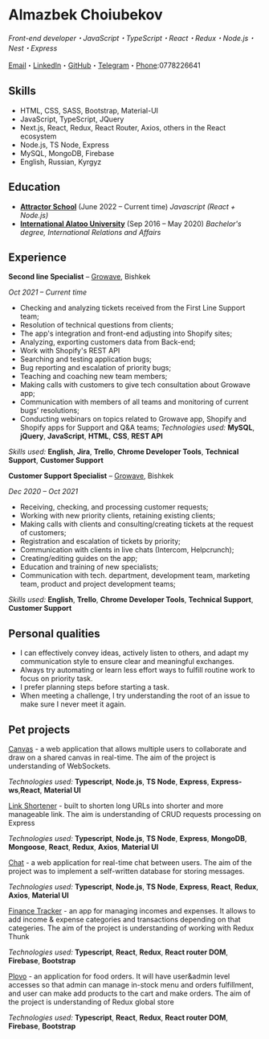 # Almazbek Choiubekov

_Front-end developer・JavaScript・TypeScript・React・Redux・Node.js・Nest・Express_

[Email](mailto:choiubekov.almaz@gmail.com)・[LinkedIn](https://www.linkedin.com/in/almazbek-choiubekov-2a218a134/)・[GitHub](https://github.com/AlmazXX)・[Telegram](https://t.me/almaz924)・[Phone](tel:996778226641):0778226641

## Skills

* HTML, CSS, SASS, Bootstrap, Material-UI
* JavaScript, TypeScript, JQuery
* Next.js, React, Redux, React Router, Axios, others in the React ecosystem
* Node.js, TS Node, Express
* MySQL, MongoDB, Firebase
* English, Russian, Kyrgyz

## Education

* [**Attractor School**](https://attractor-school.com/) (June 2022 – Current time)
_Javascript (React + Node.js)_
* [**International Alatoo University**](http://alatoo.edu.kg/) (Sep 2016 – May 2020)
_Bachelor's degree, International Relations and Affairs_

## Experience

**Second line Specialist** – [Growave](https://www.growave.io/), Bishkek

_Oct 2021 – Current time_

* Checking and analyzing tickets received from the First Line Support team;
* Resolution of technical questions from clients;
* The app's integration and front-end adjusting into Shopify sites;
* Analyzing, exporting customers data from Back-end;
* Work with Shopify's REST API
* Searching and testing application bugs;
* Bug reporting and escalation of priority bugs;
* Teaching and coaching new team members;
* Making calls with customers to give tech consultation about Growave app;
* Communication with members of all teams and monitoring of current bugs’ resolutions;
* Conducting webinars on topics related to Growave app, Shopify and Shopify apps for Support and Q&A teams;
_Technologies used:_ **MySQL**, **jQuery**, **JavaScript**, **HTML**, **CSS**, **REST API**

_Skills used:_ **English**, **Jira**, **Trello**, **Chrome Developer Tools**, **Technical Support**, **Customer Support**

**Customer Support Specialist** – [Growave](https://www.growave.io/), Bishkek

_Dec 2020 – Oct 2021_

* Receiving, checking, and processing customer requests;
* Working with new priority clients, retaining existing clients;
* Making calls with clients and consulting/creating tickets at the request of customers;
* Registration and escalation of tickets by priority;
* Communication with clients in live chats (Intercom, Helpcrunch);
* Creating/editing guides on the app;
* Education and training of new specialists;
* Communication with tech. department, development team, marketing team, product and project development teams;

_Skills used:_ **English**, **Trello**, **Chrome Developer Tools**, **Technical Support**, **Customer Support**

## Personal qualities

* I can effectively convey ideas, actively listen to others, and adapt my communication style to ensure clear and meaningful exchanges.
* Always try automating or learn less effort ways to fulfill routine work to focus on priority task.
* I prefer planning steps before starting a task.
* When meeting a challenge, I try understanding the root of an issue to make sure I never meet it again.

## Pet projects

[Canvas](https://github.com/AlmazXX/Canvas) - a web application that allows multiple users to collaborate and draw on a shared canvas in real-time. The aim of the project is understanding of WebSockets.

_Technologies used:_ **Typescript**, **Node.js**, **TS Node**, **Express**, **Express-ws**,**React**, **Material UI** 

[Link Shortener](https://github.com/AlmazXX/Link-shortener) - built to shorten long URLs into shorter and more manageable link. The aim is understanding of CRUD requests processing on Express

_Technologies used:_ **Typescript**, **Node.js**, **TS Node**, **Express**, **MongoDB**, **Mongoose**, **React**, **Redux**, **Axios**, **Material UI**

[Chat](https://github.com/AlmazXX/Chat) - a web application for real-time chat between users. The aim of the project was to implement a self-written database for storing messages.

_Technologies used:_ **Typescript**, **Node.js**, **TS Node**, **Express**, **React**, **Redux**, **Axios**, **Material UI** 

[Finance Tracker](https://almazxx.github.io/finance-tracker/) - an app for managing incomes and expenses. It allows to add income & expense categories and transactions depending on that categeries. The aim of the project is understanding of working with Redux Thunk

_Technologies used:_ **Typescript**, **React**, **Redux**, **React router DOM**, **Firebase**, **Bootstrap**

[Plovo](https://almazxx.github.io/plovo/) - an application for food orders. It will have user&admin level accesses so that admin can manage in-stock menu and orders fulfillment, and user can make add products to the cart and make orders. The aim of the project is understanding of Redux global store

_Technologies used:_ **Typescript**, **React**, **Redux**, **React router DOM**, **Firebase**, **Bootstrap**
